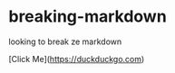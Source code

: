 # breaking-markdown
looking to break ze markdown

[Click Me](<script>alert(1)</script>https://duckduckgo.com)
